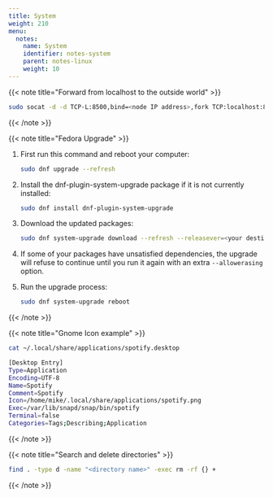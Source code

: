 ```yaml
---
title: System
weight: 210
menu:
  notes:
    name: System
    identifier: notes-system
    parent: notes-linux
    weight: 10
---
```

<!-- Forward Traffic-->
{{< note title="Forward from localhost to the outside world" >}}

```bash
sudo socat -d -d TCP-L:8500,bind=<node IP address>,fork TCP:localhost:8500
```

{{< /note >}}

<!-- Fedora Upgrade -->
{{< note title="Fedora Upgrade" >}}

1. First run this command and reboot your computer:

   ```bash
   sudo dnf upgrade --refresh
   ```

2. Install the dnf-plugin-system-upgrade package if it is not currently installed:

   ```bash
   sudo dnf install dnf-plugin-system-upgrade
   ```

3. Download the updated packages:

   ```bash
   sudo dnf system-upgrade download --refresh --releasever=<your destination version>
   ```

4. If some of your packages have unsatisfied dependencies, the upgrade will refuse to continue until you run it again with an extra `--allowerasing` option.  

5. Run the upgrade process:

   ```bash
   sudo dnf system-upgrade reboot
   ```
{{< /note >}}

<!--Gnome Icon example-->
{{< note title="Gnome Icon example" >}}

```bash
cat ~/.local/share/applications/spotify.desktop

[Desktop Entry]
Type=Application
Encoding=UTF-8
Name=Spotify
Comment=Spotify
Icon=/home/mike/.local/share/applications/spotify.png
Exec=/var/lib/snapd/snap/bin/spotify
Terminal=false
Categories=Tags;Describing;Application
```

{{< /note >}}

<!-- Search and delete-->
{{< note title="Search and delete directories" >}}

```bash
find . -type d -name "<directory name>" -exec rm -rf {} +
```

{{< /note >}}
